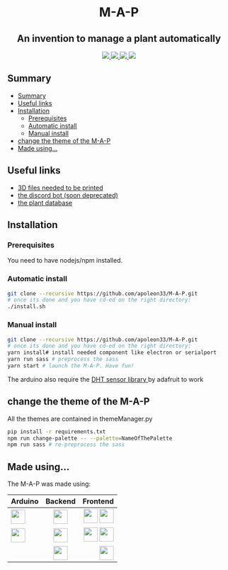 <h1 align="center">M-A-P</h1>
<h2 align="center">An invention to manage a plant automatically</h2>
<p align="center">
    <a href="https://www.codefactor.io/repository/github/apoleon33/m-a-p/overview/dev">
        <img src="https://www.codefactor.io/repository/github/apoleon33/m-a-p/badge/rewrite">
    </a>
    <a href="https://github.com/apoleon33/M-A-P/stargazers/">
        <img src="https://badgen.net/github/stars/apoleon33/M-A-P">
    </a>
    <a href="http://perso.crans.org/besson/LICENSE.html">
        <img src="https://img.shields.io/badge/License-GPLv3-blue.svg">
    </a>
    <a href="https://discord.gg/hS4VgSTumn">
        <img src="https://badgen.net/discord/members/hS4VgSTumn">
    </a>
</p>

## Summary

- [Summary](#summary)
- [Useful links](#useful-links)
- [Installation](#installation)
  - [Prerequisites](#prerequisites-)
  - [Automatic install](#automatic-install)
  - [Manual install](#manual-install)
- [change the theme of the M-A-P](#change-the-theme-of-the-m-a-p)
- [Made using...](#made-using)

## Useful links

- [3D files needed to be printed](https://github.com/M-A-P-Organisation/3D-files)
- [the discord bot (soon deprecated)](https://github.com/M-A-P-Organisation/discord-bot)
- [the plant database](https://github.com/M-A-P-Organisation/MiFloraDB)

## Installation

### Prerequisites

You need to have nodejs/npm installed.

### Automatic install

```sh
git clone --recursive https://github.com/apoleon33/M-A-P.git
# once its done and you have cd-ed on the right directory:
./install.sh
```

### Manual install

```sh
git clone --recursive https://github.com/apoleon33/M-A-P.git
# once its done and you have cd-ed on the right directory:
yarn install# install needed component like electron or serialport
yarn run sass # preprocess the sass
yarn start # launch the M-A-P. Have fun!
```

The arduino also require the [DHT sensor library ](https://github.com/adafruit/DHT-sensor-library) by adafruit to work

## change the theme of the M-A-P

All the themes are contained in themeManager.py

```sh
pip install -r requirements.txt
npm run change-palette -- --palette=NameOfThePalette
npm run sass # re-preprocess the sass
```

## Made using...

The M-A-P was made using:

| Arduino                                                                                                                                                                                                          |                                                          Backend                                                          |                                                                                                                                                                                                                                                                                       Frontend |
| :--------------------------------------------------------------------------------------------------------------------------------------------------------------------------------------------------------------- | :-----------------------------------------------------------------------------------------------------------------------: | ---------------------------------------------------------------------------------------------------------------------------------------------------------------------------------------------------------------------------------------------------------------------------------------------: |
| <a href="https://www.arduino.cc/"><img src="https://cdn.worldvectorlogo.com/logos/arduino-1.svg" width="32"></a>                                                                                                 |     <a href="https://nodejs.org/en/"><img src="https://cdn.worldvectorlogo.com/logos/nodejs-icon.svg" width="32"></a>     | <a href="https://developer.mozilla.org/en-US/docs/Web/HTML"><img src="https://cdn.worldvectorlogo.com/logos/html-1.svg" width="32"></a> <a href="https://developer.mozilla.org/en-US/docs/Web/JavaScript"><img src="https://cdn.worldvectorlogo.com/logos/logo-javascript.svg" width="32"></a> |
| <a href="https://github.com/adafruit/DHT-sensor-library"><img src="https://yt3.ggpht.com/hme3lW9xG5CzDVFK7292X0uDm1Jhk6e3C4bEBzX_RKz1hNVJyIRfTebu4oPRWRxAfBqh-CvQVY8=s176-c-k-c0x00ffffff-no-rj" width="32"></a> |          <a href="https://serialport.io/"><img src="https://serialport.io/img/nodebots-logo.svg" width="32"></a>          |                                                                       <a href="https://sass-lang.com/"><img src="https://cdn.worldvectorlogo.com/logos/sass-1.svg" width="32"></a> <a href="https://reactjs.org/"><img src="https://cdn.worldvectorlogo.com/logos/react-2.svg" width="32"></a> |
|                                                                                                                                                                                                                  | <a href="https://github.com/discordjs/RPC"><img src="https://cdn.worldvectorlogo.com/logos/discord-6.svg" width="32"></a> |                                                                                                                                                                          <a href="https://www.electronjs.org/"><img src="https://cdn.worldvectorlogo.com/logos/electron-1.svg" width="32"></a> |
